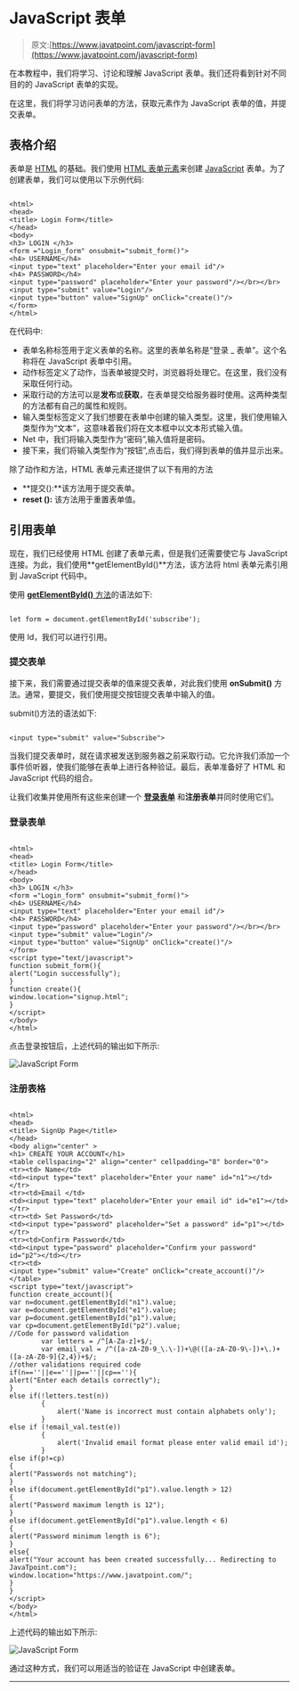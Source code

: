 # JavaScript 表单

> 原文:[https://www.javatpoint.com/javascript-form](https://www.javatpoint.com/javascript-form)

在本教程中，我们将学习、讨论和理解 JavaScript 表单。我们还将看到针对不同目的的 JavaScript 表单的实现。

在这里，我们将学习访问表单的方法，获取元素作为 JavaScript 表单的值，并提交表单。

## 表格介绍

表单是 [HTML](https://www.javatpoint.com/html-tutorial) 的基础。我们使用 [HTML 表单元素](https://www.javatpoint.com/html-form)来创建 [JavaScript](https://www.javatpoint.com/javascript-tutorial) 表单。为了创建表单，我们可以使用以下示例代码:

```

<html>
<head>
<title> Login Form</title>
</head>
<body>
<h3> LOGIN </h3>
<form ="Login_form" onsubmit="submit_form()">
<h4> USERNAME</h4>
<input type="text" placeholder="Enter your email id"/>
<h4> PASSWORD</h4>
<input type="password" placeholder="Enter your password"/></br></br>
<input type="submit" value="Login"/>
<input type="button" value="SignUp" onClick="create()"/>
</form>
</html>

```

在代码中:

*   表单名称标签用于定义表单的名称。这里的表单名称是“登录 _ 表单”。这个名称将在 JavaScript 表单中引用。
*   动作标签定义了动作，当表单被提交时，浏览器将处理它。在这里，我们没有采取任何行动。
*   采取行动的方法可以是**发布**或**获取**，在表单提交给服务器时使用。这两种类型的方法都有自己的属性和规则。
*   输入类型标签定义了我们想要在表单中创建的输入类型。这里，我们使用输入类型作为“文本”，这意味着我们将在文本框中以文本形式输入值。
*   Net 中，我们将输入类型作为“密码”,输入值将是密码。
*   接下来，我们将输入类型作为“按钮”,点击后，我们得到表单的值并显示出来。

除了动作和方法，HTML 表单元素还提供了以下有用的方法

*   **提交():**该方法用于提交表单。
*   **reset ():** 该方法用于重置表单值。

## 引用表单

现在，我们已经使用 HTML 创建了表单元素，但是我们还需要使它与 JavaScript 连接。为此，我们使用**getElementById()**方法，该方法将 html 表单元素引用到 JavaScript 代码中。

使用 [**getElementById()** 方法](https://www.javatpoint.com/document-getElementById()-method)的语法如下:

```

let form = document.getElementById('subscribe');

```

使用 Id，我们可以进行引用。

### 提交表单

接下来，我们需要通过提交表单的值来提交表单，对此我们使用 **onSubmit()** 方法。通常，要提交，我们使用提交按钮提交表单中输入的值。

submit()方法的语法如下:

```

<input type="submit" value="Subscribe">

```

当我们提交表单时，就在请求被发送到服务器之前采取行动。它允许我们添加一个事件侦听器，使我们能够在表单上进行各种验证。最后，表单准备好了 HTML 和 JavaScript 代码的组合。

让我们收集并使用所有这些来创建一个 **[登录表单](https://www.javatpoint.com/html-login-form)** 和**注册表单**并同时使用它们。

### 登录表单

```

<html>
<head>
<title> Login Form</title>
</head>
<body>
<h3> LOGIN </h3>
<form ="Login_form" onsubmit="submit_form()">
<h4> USERNAME</h4>
<input type="text" placeholder="Enter your email id"/>
<h4> PASSWORD</h4>
<input type="password" placeholder="Enter your password"/></br></br>
<input type="submit" value="Login"/>
<input type="button" value="SignUp" onClick="create()"/>
</form>
<script type="text/javascript">
function submit_form(){
alert("Login successfully");
}
function create(){
window.location="signup.html";
}
</script>
</body>
</html>

```

点击登录按钮后，上述代码的输出如下所示:

![JavaScript Form](../Images/f2a9e7f45ef1545307c4a0df8725784f.png)

### 注册表格

```

<html>
<head>
<title> SignUp Page</title>
</head>
<body align="center" >
<h1> CREATE YOUR ACCOUNT</h1>
<table cellspacing="2" align="center" cellpadding="8" border="0">
<tr><td> Name</td> 
<td><input type="text" placeholder="Enter your name" id="n1"></td></tr>
<tr><td>Email </td>
<td><input type="text" placeholder="Enter your email id" id="e1"></td></tr>
<tr><td> Set Password</td>
<td><input type="password" placeholder="Set a password" id="p1"></td></tr>
<tr><td>Confirm Password</td>
<td><input type="password" placeholder="Confirm your password" id="p2"></td></tr>
<tr><td>
<input type="submit" value="Create" onClick="create_account()"/>
</table>
<script type="text/javascript">
function create_account(){
var n=document.getElementById("n1").value;
var e=document.getElementById("e1").value;
var p=document.getElementById("p1").value;
var cp=document.getElementById("p2").value;
//Code for password validation
		var letters = /^[A-Za-z]+$/;
		var email_val = /^([a-zA-Z0-9_\.\-])+\@(([a-zA-Z0-9\-])+\.)+([a-zA-Z0-9]{2,4})+$/;
//other validations required code
if(n==''||e==''||p==''||cp==''){
alert("Enter each details correctly");
}
else if(!letters.test(n))
		{
			alert('Name is incorrect must contain alphabets only');
		}
else if (!email_val.test(e))
		{
			alert('Invalid email format please enter valid email id');
		}
else if(p!=cp)
{
alert("Passwords not matching");
}
else if(document.getElementById("p1").value.length > 12)
{
alert("Password maximum length is 12");
}
else if(document.getElementById("p1").value.length < 6)
{
alert("Password minimum length is 6");
}
else{
alert("Your account has been created successfully... Redirecting to JavaTpoint.com");
window.location="https://www.javatpoint.com/";
}
}
</script>
</body>
</html>

```

上述代码的输出如下所示:

![JavaScript Form](../Images/9916dabd5f4252cb737017454a4ed017.png)

通过这种方式，我们可以用适当的验证在 JavaScript 中创建表单。

* * *